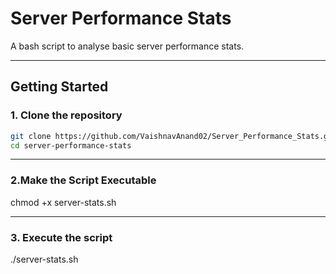 # Server Performance Stats  
A bash script to analyse basic server performance stats.

---

## Getting Started  

### 1. Clone the repository
```bash
git clone https://github.com/VaishnavAnand02/Server_Performance_Stats.git
cd server-performance-stats

```
---

### 2.Make the Script Executable
chmod +x server-stats.sh

---

### 3. Execute the script
./server-stats.sh

